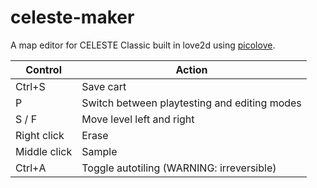 # celeste-maker
A map editor for CELESTE Classic built in love2d using [picolove](https://github.com/gamax92/picolove).

| Control  | Action |
| -------- | ------ |
| Ctrl+S   | Save cart |
| P        | Switch between playtesting and editing modes |
| S / F    | Move level left and right |
| Right click | Erase |
| Middle click | Sample |
| Ctrl+A   | Toggle autotiling (WARNING: irreversible) |